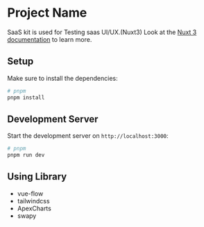 # Project Name

SaaS kit is used for Testing saas UI/UX.(Nuxt3)
Look at the [Nuxt 3 documentation](https://nuxt.com/docs/getting-started/introduction) to learn more.

## Setup

Make sure to install the dependencies:

```bash
# pnpm
pnpm install
```

## Development Server

Start the development server on `http://localhost:3000`:

```bash
# pnpm
pnpm run dev
```

## Using Library

- vue-flow
- tailwindcss
- ApexCharts
- swapy
